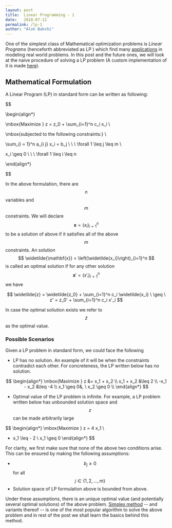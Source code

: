 ```yaml
---
layout: post
title:  Linear Programming - 1
date:   2018-07-12 
permalink: /lp-1
author: "Alok Bakshi"
---
```




One of the simplest class of Mathematical optimization problems is *Linear Programs* (henceforth abbreviated as LP ) which find many [applications](https://en.wikipedia.org/wiki/Linear_programming#Uses) in modeling real world problems. In this post and the future ones, we will look at the naive procedure of solving a LP problem (A custom implementation of it is made [here](https://github.com/alokbakshi/Linear-Program-Solver)).


## Mathematical Formulation 

A Linear Program (LP) in standard form can be written as following:

$$

\begin{align*}

\mbox{Maximize  } z = z_0 + \sum_{i=1}^n c_i x_i \\

\mbox{subjected to the following constraints:} \\

\sum_{i = 1}^n a_{i j} x_i = b_j \ \ \ \forall 1 \leq j \leq m \\

x_i \geq 0 \ \ \ \forall 1 \leq i \leq n

\end{align*}

$$

In the above formulation, there are $$ n $$ variables and $$ m $$ constraints. We will declare $$ \mathbf{x} = \left(x_i\right)_{i=1}^n $$ to be a solution of above if it satisfies all of the above $$ m $$ constraints. An solution $$ \widetilde{\mathbf{x}} = \left(\widetilde{x_i}\right)_{i=1}^n $$ is called an optimal solution if for any other solution  $$ \mathbf{x}' = \left( x'_i \right)_{i=1}^n $$ we have

$$
\widetilde{z} = \widetilde{z_0} + \sum_{i=1}^n c_i \widetilde{x_i} \  \geq \ z' = z_0' + \sum_{i=1}^n c_i x'_i
$$

In case the optimal soliution exists we refer to $$ \widetilde{z} $$ as the optimal value. 

### Possible Scenarios

Given a LP problem in standard form, we could face the following

* LP has no solution. An example of it will be when the constraints contradict each other. For concreteness, the LP written below has no solution.

$$
\begin{align*}
\mbox{Maximize  } z &= x_1 + x_2 \\
x_1 + x_2 &\leq 2 \\
-x_1 - x_2 &\leq -4 \\
x_1 \geq 0&, \ x_2 \geq 0 \\
\end{align*}
$$

* Optimal value of the LP problem is infinite. For example, a LP problem written below has unbounded solution space and $$ z $$ can be made arbitrarily large 

$$
\begin{align*}
\mbox{Maximize  } z = 4 x_1 \\
- x_1 \leq - 2 \\
x_1 \geq 0
\end{align*}
$$


For clarity, we first make sure that none of the above two conditions arise. This can be ensured by making the following assumptions:

* $$ b_j \geq 0 $$ for all $$ j \in \left\{ 1, 2, \ldots, m\right\} $$
* Solution space of LP formulation above is bounded from above.

Under these assumptions, there is an unique optimal value (and potentially several optimal solutions) of the above problem. [Simplex method](https://en.wikipedia.org/wiki/Simplex_algorithm) -- and variants thereof -- is one of the most popular algorithm to solve the above problem and in rest of the post we shall learn the basics behind this method.

